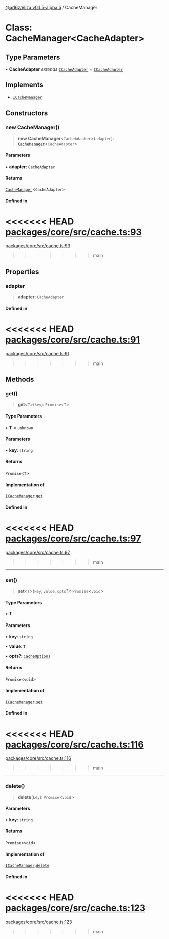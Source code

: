 [@ai16z/eliza v0.1.5-alpha.5](../index.md) / CacheManager

# Class: CacheManager\<CacheAdapter\>

## Type Parameters

• **CacheAdapter** *extends* [`ICacheAdapter`](../interfaces/ICacheAdapter.md) = [`ICacheAdapter`](../interfaces/ICacheAdapter.md)

## Implements

- [`ICacheManager`](../interfaces/ICacheManager.md)

## Constructors

### new CacheManager()

> **new CacheManager**\<`CacheAdapter`\>(`adapter`): [`CacheManager`](CacheManager.md)\<`CacheAdapter`\>

#### Parameters

• **adapter**: `CacheAdapter`

#### Returns

[`CacheManager`](CacheManager.md)\<`CacheAdapter`\>

#### Defined in

<<<<<<< HEAD
[packages/core/src/cache.ts:93](https://github.com/konstantine25b/eliza/blob/main/packages/core/src/cache.ts#L93)
=======
[packages/core/src/cache.ts:93](https://github.com/ai16z/eliza/blob/main/packages/core/src/cache.ts#L93)
>>>>>>> main

## Properties

### adapter

> **adapter**: `CacheAdapter`

#### Defined in

<<<<<<< HEAD
[packages/core/src/cache.ts:91](https://github.com/konstantine25b/eliza/blob/main/packages/core/src/cache.ts#L91)
=======
[packages/core/src/cache.ts:91](https://github.com/ai16z/eliza/blob/main/packages/core/src/cache.ts#L91)
>>>>>>> main

## Methods

### get()

> **get**\<`T`\>(`key`): `Promise`\<`T`\>

#### Type Parameters

• **T** = `unknown`

#### Parameters

• **key**: `string`

#### Returns

`Promise`\<`T`\>

#### Implementation of

[`ICacheManager`](../interfaces/ICacheManager.md).[`get`](../interfaces/ICacheManager.md#get)

#### Defined in

<<<<<<< HEAD
[packages/core/src/cache.ts:97](https://github.com/konstantine25b/eliza/blob/main/packages/core/src/cache.ts#L97)
=======
[packages/core/src/cache.ts:97](https://github.com/ai16z/eliza/blob/main/packages/core/src/cache.ts#L97)
>>>>>>> main

***

### set()

> **set**\<`T`\>(`key`, `value`, `opts`?): `Promise`\<`void`\>

#### Type Parameters

• **T**

#### Parameters

• **key**: `string`

• **value**: `T`

• **opts?**: [`CacheOptions`](../type-aliases/CacheOptions.md)

#### Returns

`Promise`\<`void`\>

#### Implementation of

[`ICacheManager`](../interfaces/ICacheManager.md).[`set`](../interfaces/ICacheManager.md#set)

#### Defined in

<<<<<<< HEAD
[packages/core/src/cache.ts:116](https://github.com/konstantine25b/eliza/blob/main/packages/core/src/cache.ts#L116)
=======
[packages/core/src/cache.ts:116](https://github.com/ai16z/eliza/blob/main/packages/core/src/cache.ts#L116)
>>>>>>> main

***

### delete()

> **delete**(`key`): `Promise`\<`void`\>

#### Parameters

• **key**: `string`

#### Returns

`Promise`\<`void`\>

#### Implementation of

[`ICacheManager`](../interfaces/ICacheManager.md).[`delete`](../interfaces/ICacheManager.md#delete)

#### Defined in

<<<<<<< HEAD
[packages/core/src/cache.ts:123](https://github.com/konstantine25b/eliza/blob/main/packages/core/src/cache.ts#L123)
=======
[packages/core/src/cache.ts:123](https://github.com/ai16z/eliza/blob/main/packages/core/src/cache.ts#L123)
>>>>>>> main
